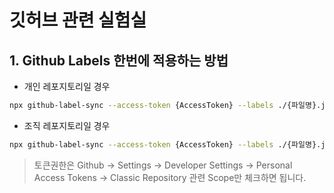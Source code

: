 # 깃허브 관련 실험실

## 1. Github Labels 한번에 적용하는 방법

- 개인 레포지토리일 경우

```bash
npx github-label-sync --access-token {AccessToken} --labels ./{파일명}.json {사용자 이름}/{레포지터리 이름}
```

- 조직 레포지토리일 경우

```bash
npx github-label-sync --access-token {AccessToken} --labels ./{파일명}.json {조직 이름}/{레포지터리 이름}
```

> 토큰권한은
> Github -> Settings -> Developer Settings -> Personal Access Tokens -> Classic
> Repository 관련 Scope만 체크하면 됩니다.
